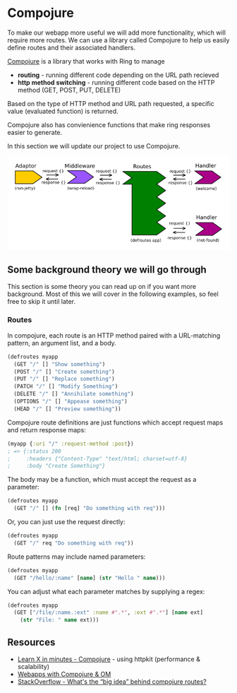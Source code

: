 # Compojure

To make our webapp more useful we will add more functionality, which will require more routes.  We can use a library called Compojure to help us easily define routes and their associated handlers.

  [Compojure](https://github.com/weavejester/compojure) is a library that works with Ring to manage
  
  * **routing** - running different code depending on the URL path recieved 
  * **http method switching** - running different code based on the HTTP method (GET, POST, PUT, DELETE)

Based on the type of HTTP method and URL path requested, a specific value (evaluated function) is returned.

Compojure also has convienience functions that make ring responses easier to generate.

In this section we will update our project to use Compojure.

![Ring - Compojure routes](../images/clojure-ring-adaptor-middleware-route--handler-overview.png)

## Some background theory we will go through 

  This section is some theory you can read up on if you want more background.  Most of this we will cover in the following examples, so feel free to skip it until later.

### Routes

In compojure, each route is an HTTP method paired with a URL-matching pattern, an argument list, and a body.

```clojure
(defroutes myapp
  (GET "/" [] "Show something")
  (POST "/" [] "Create something")
  (PUT "/" [] "Replace something")
  (PATCH "/" [] "Modify Something")
  (DELETE "/" [] "Annihilate something")
  (OPTIONS "/" [] "Appease something")
  (HEAD "/" [] "Preview something"))
```

Compojure route definitions are just functions which accept request maps and return response maps:

```clojure
(myapp {:uri "/" :request-method :post})
; => {:status 200
;     :headers {"Content-Type" "text/html; charset=utf-8}
;     :body "Create Something"}
```

The body may be a function, which must accept the request as a parameter:

```clojure
(defroutes myapp
  (GET "/" [] (fn [req] "Do something with req")))
```

Or, you can just use the request directly:

```clojure
(defroutes myapp
  (GET "/" req "Do something with req"))
```

Route patterns may include named parameters:

```clojure
(defroutes myapp
  (GET "/hello/:name" [name] (str "Hello " name)))
```

You can adjust what each parameter matches by supplying a regex:

```clojure
(defroutes myapp
  (GET ["/file/:name.:ext" :name #".*", :ext #".*"] [name ext]
    (str "File: " name ext)))
```


## Resources 

* [Learn X in minutes - Compojure](http://learnxinyminutes.com/docs/compojure/) - using httpkit (performance & scalability)
* [Webapps with Compojure & OM](http://zaiste.net/2014/02/web_applications_in_clojure_all_the_way_with_compojure_and_om/)
* [StackOverflow - What's the “big idea” behind compojure routes?](http://stackoverflow.com/questions/3488353/whats-the-big-idea-behind-compojure-routes)

